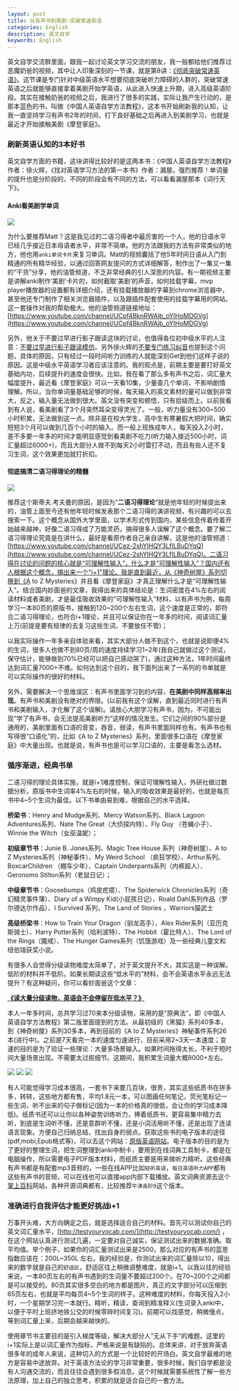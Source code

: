 ```yaml
---
layout: post
title: 从有声书到美剧:突破常速英语
categories: English
description: 英文自学
keywords: English
---
```


英文自学交流群里面，跟我一起讨论英文学习交流的朋友，我一般都给他们推荐过恶魔奶爸的视频，其中让人印象深刻的一节课，就是第8讲：[《彻底突破常速英语》](https://www.bilibili.com/video/BV1jT4y157YT?p=8)。这节课是专门针对中级英语水平想要彻底突破听力障碍的人群的，突破常速英语之后就能够直接拿着美剧开始学英语，从此进入快速上升期，进入高级英语阶段。其实在接触奶爸的视频之后，我进行了很多的实践，实际让我产生行动的，是那本蓝色的书，叫做《中国人英语自学方法教程》，这本书开始刷新我的认知，让我一直坚持学习有声书2年的时间，打下良好基础之后再进入到美剧学习，也就是最近才开始接触美剧《摩登家庭》。

### 刷新英语认知的3本好书

英文自学方面的书籍，这块讲得比较好的是这两本书：《中国人英语自学方法教程》作者：徐火辉，《找对英语学习方法的第一本书》作者：漏屋。强烈推荐！单词量的提升也是分阶段的，不同的阶段会有不同的方法，可以看看漏屋那本《词行天下》。



#### Anki看美剧学单词



<img src="https://cs-cn.top//images/posts/matt_japan.png"/>

为什么要推荐Matt？这是我见过的二语习得者中最厉害的一个人，他的日语水平已经几乎接近日本母语者水平，非常不简单。他的方法跟我的方法有非常类似的地方，他也用`anki单词卡片`来复习单词。Matt的视频囊括了他5年时间日语从入门到精通的所有精华经验，以通过回答网友提问的方式详细解答，制作出了一集又一集的“干货”分享，他的油管频道，不乏非常经典的引人深思的内容。有一期视频主要是讲解anki制作‘美剧’卡片的，如何截取‘美剧’的声音，如何挂载字幕，mvp player播放器的设置都有详细介绍，还有挂载播放器的字幕到chrome浏览器中，甚至他还专门制作了相关浏览器插件，以及跟插件配套使用的挂载字幕用的网站。这一套操作对我的帮助极大。他的油管频道链接地址：[https://www.youtube.com/channel/UCpf4BknRWAjb_oYIHoMDGVg](https://www.youtube.com/channel/UCpf4BknRWAjb_oYIHoMDGVg)



另外，他关于不要过早进行影子跟读这块的讨论，也值得各位初中级水平的人注意：[不要过早进行影子跟读模仿](https://youtu.be/GOCMGBioo7s)。另外徐火辉的[不要专门练习纠音](https://mp.weixin.qq.com/s/HumFNRPwTOJI3BRxvXj8lg)也提到这个问题，具体的原因，只有经过一段时间听力训练的人就能深刻Get到他们这样子说的原因。这是中级水平英语学习者应该注意的。我的观点是，前期主要是要打好英文基础内功，后续提升的速度会很快。比如，我在看了那么多有声书之后，词汇量大幅度提升，最近看《摩登家庭》可以一天看10集，少量查几个单词，不影响剧情理解。所以，当你单词量基础足够的时候，每天输入的英文素材的量可以做到非常大，反之，输入量无法做到很大。英文没有突变和顿悟，只有拾级而上。以前我看到有人说，看美剧看了3个月突然耳朵变得灵光了。一般，听力量没有300~500小时积累，无法做到这一点。除非是在校大学生，高中生有寒暑假大把时间，确实短短3个月可以做到几百个小时的输入。而一般上班族成年人，每天投入2小时，差不多要一年多的时间才能明显感觉到看美剧不吃力(听力输入接近500小时，词汇量超过6000+)，而且大部分人做不到每天2小时雷打不动，而且有些人还不复习生词，这个效果更加就打折扣。



#### 彻底搞清二语习得理论的精髓



<img src="https://cs-cn.top//images/posts/steve.kaofuman.png"/>



推荐这个斯蒂夫.考夫曼的原因，是因为“**二语习得理论**”就是他年轻的时候提出来的，油管上面至今还有他年轻时候发表那个二语习得的演讲视频，有兴趣的可以去搜索一下。这个概念从国外大学里面，以学术形式传到国内，某些信息传着传着开始越来越神，好像二语习得成了万能灵药，搞得很多人误解了这个概念。要了解二语习得理论究竟是在讲什么，最好是看原作者自己亲自讲解，这是他的油管频道：[https://www.youtube.com/channel/UCez-2shYlHQY3LfILBuDYqQ](https://www.youtube.com/channel/UCez-2shYlHQY3LfILBuDYqQ)。二语习得在讨论的问题的核心就是“可理解性输入”，什么才是“可理解性输入”？国内还有人根据这个概念，搞出来一个"i+1"理论。我是直到最近，从《神奇树屋》系列切换到《A to Z Mysteries》并且看《摩登家庭》才真正理解什么才是“可理解性输入”。结合国内妙面爸的文章，我得出来的具体结论是：生词密度在4%左右的阅读材料或者美剧，才是最佳吸收效果的“可理解性输入”材料，以有声书为例，每周学习一本80页的原版书，接触到120~200个左右生词，这个速度是正常的，即符合二语习得理论，也符合i+1理论，并且可以保证你在一年多的时间，阅读词汇量上万(前提是要有规律的去复习这些生词，不要放任不管)；

以我实际操作一年多亲自体验来看，其实大部分人做不到这个，也就是说即便4%的生词，很多人也做不到80页/周的速度持续学习1~2年(我自己就做过这个测试，保守估计，能够做到70%已经可以把自己感动哭了)，通过这种方法，1年时间最终达到词汇量7000+不难。如何达到这个目的，我下面列出来了一系列的书单就是可以实际操作的很好的材料。

另外，需要解决一个思维误区：有声书里面学习到的内容，**在美剧中同样高频率出现**。有声书和美剧没有绝对的界限。(以前我有这个误解，直到最近同时进行有声书和美剧输入，才化解了这个误解)。请放心大胆学习有声书，因为，不可能出现“学了有声书，会无法提高美剧听力”这样的情况发生。它们之间的90%部分是通用的，美剧里面有口语的音变，吞音，弱读，有声书里面同样也有。有声书也有写得很“口语化”的，比如《A to Z Mysteries》系列，里面很多口语在《摩登家庭》中大量出现。也就是说，有声书也是可以学习口语的，主要是看怎么选材。



### 循序渐进，经典书单

二语习得的理论具体实施，就是i+1难度控制，保证可理解性输入，外研社做过数据分析，原版书中生词率4%左右的时候，输入的吸收效果是最好的，也就是每页书中4~5个生词为最佳。以下书单由易到难，根据自己的水平选择。

**桥梁书**：Henry and Mudge系列、Mercy Watson系列、Black Lagoon Adventures系列、Nate The Great（大侦探内特）、Fly Guy （苍蝇小子）、Winnie the Witch（女巫温妮）；

**初级章节书**：Junie B. Jones系列、Magic Tree House 系列（神奇树屋）、A to Z Mysteries系列（神秘事件）、My Weird School （疯狂学校）、Arthur系列、BoxcarChildren （棚车少年）、Captain Underpants系列（内裤超人）、Geronomo Stilton系列（老鼠日记）；

**中级章节书**：Goosebumps（鸡皮疙瘩）、The Spiderwick Chronicles系列（奇幻精灵事件簿）、Diary of a Wimpy Kid(小屁孩日记）、Roald Dahl系列作品（罗尔德达尔作品）、I Survived 系列，The Land of Stories  ，Warriors猫武士

**高级桥梁书**：How to Train Your Dragon（驯龙高手）、Alex Rider系列（亚历克斯骑士）、Harry Potter系列（哈利波特）、The Hobbit（霍比特人）、The Lord of the Rings（魔戒）、The Hunger Games系列（饥饿游戏）及一些经典儿童文和纽伯瑞获奖小说。



有很多人会觉得分级读物难度太简单了，对于英文提升不大，其实这是一种误解。低阶的材料并不低阶。如果长期读这些“低水平的”材料，会不会英语水平永远无法提升？有这种疑问，你可以看妙面爸这个文章：

[**《读大量分级读物，英语会不会停留在低水平？》**](https://mp.weixin.qq.com/s/FMdjiljy0OTTLQXCgHnzJA)

本人一年多时间，总共学习过70来本分级读物，采用的是“原典法”，即《中国人英语自学方法教程》第二版里面提到的方法。从最初级的《黑猫》系列40多本，到《神奇树屋》系列30多本，再到目前的《A to Z Mysteries》神秘事件系列26本(进行中)。之前是7天看完一本的速度匀速进行，目前采用2~3天一本速度；变速的目的是为了验证一些理论：大量多场景输入。如果时间拖得太长，不利于短时间大量场景出现。不需要太过抠细节。这期间，我积累生词量大概8000+左右。

<img src="https://cs-cn.top//images/posts/20210713044529.png"/>

<img src="https://cs-cn.top//images/posts/20210713044608.png"/>

<img src="https://cs-cn.top//images/posts/20210713044649.png"/>

有人可能觉得学习成本很高，一套书下来要几百块，很贵，其实这些纸质书在拼多多，转转，这些地方都有售，平均1.8元一本，可以图画任何笔记，荧光笔标记一些生词，听不出来的句子做标记(因为一本的价格真的很低，会让你的学习成本降低)。纸质书还可以让你以各种姿势训练听力，捧着纸质书，更容易集中精力去听，到底是生词听不懂，还是意群听不懂，还是小词活用听不懂，还是出现了连读语言现象。方便自己归纳总结，找出自身的弱点。获取这些书的电子版本的途径(pdf,mobi,Epub格式等)，可以去这个网站：[原版英语网站](https://en5556.com/)。电子版本的目的是为了更好的整理生词，把生词整理到anki中制卡，要用到在线词典工具制卡，都是在电脑操作，所以需要电子PDF版本材料，而纸质主要是用来做听力精听。这些经典有声书都是有配套mp3音频的，一些在线APP比如`轻听英语`，`每日英语听力APP`都有这些有声书的音频，可以在线也可以直接app内部下载播放。英文词典资源去这个[掌上百科](https://www.pdawiki.com/forum/)网站，各种开源词典都有，比较推荐`牛津高阶9`这个版本。

### 准确进行自我评估才能更好挑战i+1

万事开头难，大方向确定之后，就是选择适合自己的材料。首先可以测试你自己的英文词汇量水平，[http://testyourvocab.com/](http://testyourvocab.com/) ，在这个网站认真进行测试几遍，一定要对自己诚实，保证测试出来的数据准确。取平均值。举个例子，如果你的词汇量测试出来是2500，那么对应的有声书的蓝思指数应该在：200L~350L 左右，我的经验是，你测试出来的词汇量除以10，得出来的数字就是自己的`舒适区`，舒适区往上稍微调整难度，就是i+1。以我以往的经验来说，一本80页左右的有声书遇到的生词量不要超过200个。在70~200个之间都是可以接受的。80页其实很多空白的地方都是图片，真正的文字部分可以压缩到65页左右，也就是平均每页4~5个生词的样子。这种难度的材料，你每天投入2小时，一个星期学习完一本就行。精听，精读，查询到精准释义(生词录入anki中，以便于平时上班挤地铁公交的时候零碎时间复习)。前期可以找感觉，稍微慢点，等到词汇量上来，后期会越来越快的。

使用章节书主要目的是引入梯度等级，解决大部分人“无从下手"的难题。这里的i+1实际上是以词汇量作为指标，严格来说是有缺陷的。总体来讲，对于放弃英语很多年的成年人来说，这种切入的方式是一个比较好的开场白。英文自学最难的地方是容易中途放弃。对于英语方法论的学习非常重要，很多时候，我们自学都是没有人沟通交流的，而且往往会遇到很多假消息。这个时候就需要系统性了解一些方法原理，加上自己的独立思考，积累的就是适合自己的一套方法。





